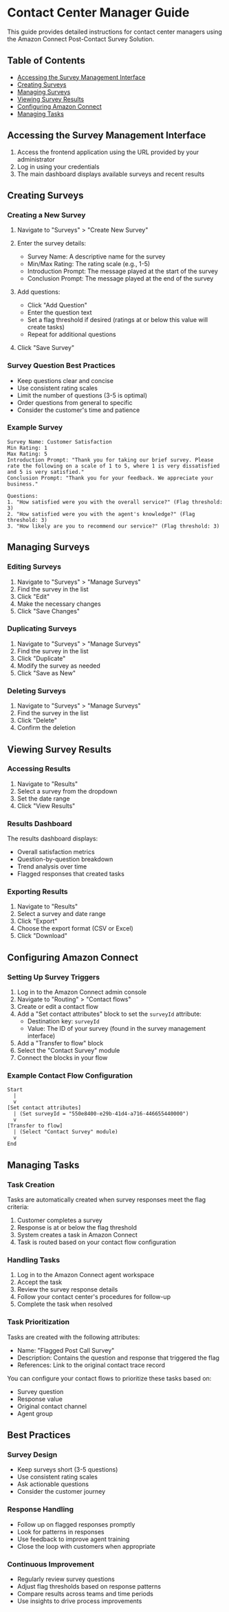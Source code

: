 # Contact Center Manager Guide

This guide provides detailed instructions for contact center managers using the Amazon Connect Post-Contact Survey Solution.

## Table of Contents

- [Accessing the Survey Management Interface](#accessing-the-survey-management-interface)
- [Creating Surveys](#creating-surveys)
- [Managing Surveys](#managing-surveys)
- [Viewing Survey Results](#viewing-survey-results)
- [Configuring Amazon Connect](#configuring-amazon-connect)
- [Managing Tasks](#managing-tasks)

## Accessing the Survey Management Interface

1. Access the frontend application using the URL provided by your administrator
2. Log in using your credentials
3. The main dashboard displays available surveys and recent results

## Creating Surveys

### Creating a New Survey

1. Navigate to "Surveys" > "Create New Survey"
2. Enter the survey details:
   - Survey Name: A descriptive name for the survey
   - Min/Max Rating: The rating scale (e.g., 1-5)
   - Introduction Prompt: The message played at the start of the survey
   - Conclusion Prompt: The message played at the end of the survey

3. Add questions:
   - Click "Add Question"
   - Enter the question text
   - Set a flag threshold if desired (ratings at or below this value will create tasks)
   - Repeat for additional questions

4. Click "Save Survey"

### Survey Question Best Practices

- Keep questions clear and concise
- Use consistent rating scales
- Limit the number of questions (3-5 is optimal)
- Order questions from general to specific
- Consider the customer's time and patience

### Example Survey

```
Survey Name: Customer Satisfaction
Min Rating: 1
Max Rating: 5
Introduction Prompt: "Thank you for taking our brief survey. Please rate the following on a scale of 1 to 5, where 1 is very dissatisfied and 5 is very satisfied."
Conclusion Prompt: "Thank you for your feedback. We appreciate your business."

Questions:
1. "How satisfied were you with the overall service?" (Flag threshold: 3)
2. "How satisfied were you with the agent's knowledge?" (Flag threshold: 3)
3. "How likely are you to recommend our service?" (Flag threshold: 3)
```

## Managing Surveys

### Editing Surveys

1. Navigate to "Surveys" > "Manage Surveys"
2. Find the survey in the list
3. Click "Edit"
4. Make the necessary changes
5. Click "Save Changes"

### Duplicating Surveys

1. Navigate to "Surveys" > "Manage Surveys"
2. Find the survey in the list
3. Click "Duplicate"
4. Modify the survey as needed
5. Click "Save as New"

### Deleting Surveys

1. Navigate to "Surveys" > "Manage Surveys"
2. Find the survey in the list
3. Click "Delete"
4. Confirm the deletion

## Viewing Survey Results

### Accessing Results

1. Navigate to "Results"
2. Select a survey from the dropdown
3. Set the date range
4. Click "View Results"

### Results Dashboard

The results dashboard displays:

- Overall satisfaction metrics
- Question-by-question breakdown
- Trend analysis over time
- Flagged responses that created tasks

### Exporting Results

1. Navigate to "Results"
2. Select a survey and date range
3. Click "Export"
4. Choose the export format (CSV or Excel)
5. Click "Download"

## Configuring Amazon Connect

### Setting Up Survey Triggers

1. Log in to the Amazon Connect admin console
2. Navigate to "Routing" > "Contact flows"
3. Create or edit a contact flow
4. Add a "Set contact attributes" block to set the `surveyId` attribute:
   - Destination key: `surveyId`
   - Value: The ID of your survey (found in the survey management interface)
5. Add a "Transfer to flow" block
6. Select the "Contact Survey" module
7. Connect the blocks in your flow

### Example Contact Flow Configuration

```
Start
  |
  v
[Set contact attributes]
  | (Set surveyId = "550e8400-e29b-41d4-a716-446655440000")
  v
[Transfer to flow]
  | (Select "Contact Survey" module)
  v
End
```

## Managing Tasks

### Task Creation

Tasks are automatically created when survey responses meet the flag criteria:

1. Customer completes a survey
2. Response is at or below the flag threshold
3. System creates a task in Amazon Connect
4. Task is routed based on your contact flow configuration

### Handling Tasks

1. Log in to the Amazon Connect agent workspace
2. Accept the task
3. Review the survey response details
4. Follow your contact center's procedures for follow-up
5. Complete the task when resolved

### Task Prioritization

Tasks are created with the following attributes:

- Name: "Flagged Post Call Survey"
- Description: Contains the question and response that triggered the flag
- References: Link to the original contact trace record

You can configure your contact flows to prioritize these tasks based on:

- Survey question
- Response value
- Original contact channel
- Agent group

## Best Practices

### Survey Design

- Keep surveys short (3-5 questions)
- Use consistent rating scales
- Ask actionable questions
- Consider the customer journey

### Response Handling

- Follow up on flagged responses promptly
- Look for patterns in responses
- Use feedback to improve agent training
- Close the loop with customers when appropriate

### Continuous Improvement

- Regularly review survey questions
- Adjust flag thresholds based on response patterns
- Compare results across teams and time periods
- Use insights to drive process improvements
